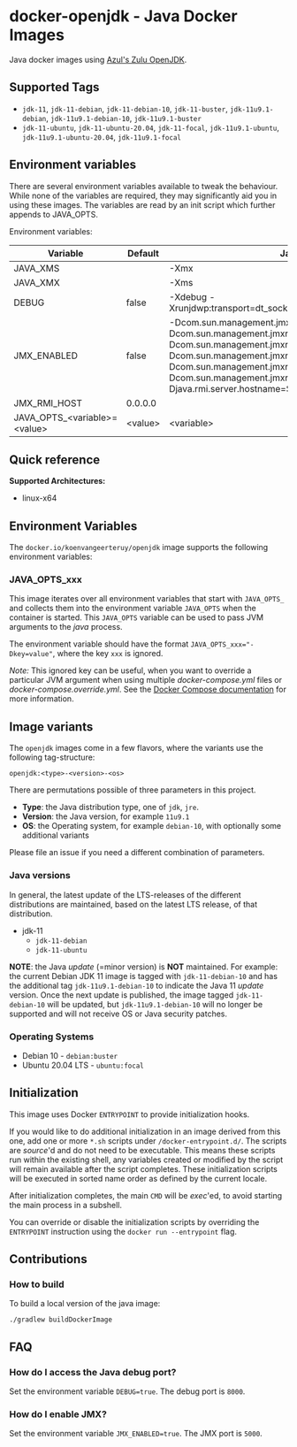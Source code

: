 # docker-openjdk - Java Docker Images
Java docker images using [Azul's Zulu OpenJDK](https://www.azul.com/downloads/zulu-community).

## Supported Tags
* `jdk-11`, `jdk-11-debian`, `jdk-11-debian-10`, `jdk-11-buster`, `jdk-11u9.1-debian`, `jdk-11u9.1-debian-10`,  `jdk-11u9.1-buster`
* `jdk-11-ubuntu`, `jdk-11-ubuntu-20.04`, `jdk-11-focal`, `jdk-11u9.1-ubuntu`, `jdk-11u9.1-ubuntu-20.04`,  `jdk-11u9.1-focal`

## Environment variables
There are several environment variables available to tweak the behaviour. While none of the variables are required, they may significantly aid you in using these images.
The variables are read by an init script which further appends to JAVA_OPTS.

Environment variables:

| Variable                         |  Default  | Java variable |
| -------------------------------- | --------- | ------------- |
| JAVA_XMS                         |           | -Xmx          |
| JAVA_XMX                         |           | -Xms          |
| DEBUG                            | false     | -Xdebug -Xrunjdwp:transport=dt_socket,address=8000,server=y,suspend=n |
| JMX_ENABLED                      | false     | -Dcom.sun.management.jmxremote.authenticate=false -Dcom.sun.management.jmxremote.local.only=false -Dcom.sun.management.jmxremote.ssl=false -Dcom.sun.management.jmxremote -Dcom.sun.management.jmxremote.rmi.port=5000 -Dcom.sun.management.jmxremote.port=5000 -Djava.rmi.server.hostname=$JMX_RMI_HOST |
| JMX_RMI_HOST                     | 0.0.0.0   |               |                                                             |  |
| JAVA_OPTS_\<variable\>=\<value\> | \<value\> | \<variable\>  |                                                              |  |

## Quick reference
**Supported Architectures:**
* linux-x64

## Environment Variables
The `docker.io/koenvangeerteruy/openjdk` image supports the following environment variables:
### JAVA_OPTS_xxx
This image iterates over all environment variables that start with `JAVA_OPTS_` and collects them into the environment variable `JAVA_OPTS` when the container is started. This `JAVA_OPTS` variable can be used to pass JVM arguments to the _java_ process.

The environment variable should have the format `JAVA_OPTS_xxx="-Dkey=value"`, where the key `xxx` is ignored.

_Note:_ This ignored key can be useful, when you want to override a particular JVM argument when using multiple _docker-compose.yml_ files or _docker-compose.override.yml_. See the [Docker Compose documentation](https://docs.docker.com/compose/extends/#example-use-case) for more information.

## Image variants
The `openjdk` images come in a few flavors, where the variants use the following tag-structure:
```
openjdk:<type>-<version>-<os>
```
There are permutations possible of three parameters in this project.

* **Type**: the Java distribution type, one of `jdk`, `jre`.
* **Version**: the Java version, for example `11u9.1`
* **OS**: the Operating system, for example `debian-10`, with optionally some additional variants

Please file an issue if you need a different combination of parameters.

### Java versions
In general, the latest update of the LTS-releases of the different distributions are maintained, based on the latest LTS release, of that distribution.

* jdk-11
    - `jdk-11-debian`
    - `jdk-11-ubuntu`

**NOTE**: the Java _update_ (=minor version) is **NOT** maintained.
For example: the current Debian JDK 11 image is tagged with `jdk-11-debian-10` and has the additional tag `jdk-11u9.1-debian-10` to indicate the Java 11 _update_ version. 
Once the next update is published, the image tagged `jdk-11-debian-10` will be updated, but `jdk-11u9.1-debian-10` will no longer be supported and will not receive OS or Java security patches.

### Operating Systems
*  Debian 10 - `debian:buster`
*  Ubuntu 20.04 LTS - `ubuntu:focal`

## Initialization
This image uses Docker `ENTRYPOINT` to provide initialization hooks.

If you would like to do additional initialization in an image derived from this one, add one or more `*.sh` scripts under `/docker-entrypoint.d/`. The scripts are _source_'d and do not need to be executable. This means these scripts run within the existing shell, any variables created or modified by the script will remain available after the script completes. These initialization scripts will be executed in sorted name order as defined by the current locale.

After initialization completes, the main `CMD` will be _exec_'ed, to avoid starting the main process in a subshell.

You can override or disable the initialization scripts by overriding the `ENTRYPOINT` instruction using the `docker run --entrypoint` flag.

## Contributions
### How to build
To build a local version of the java image:
```
./gradlew buildDockerImage
```

## FAQ
### How do I access the Java debug port?
Set the environment variable `DEBUG=true`. The debug port is `8000`.

### How do I enable JMX?
Set the environment variable `JMX_ENABLED=true`. The JMX port is `5000`.
